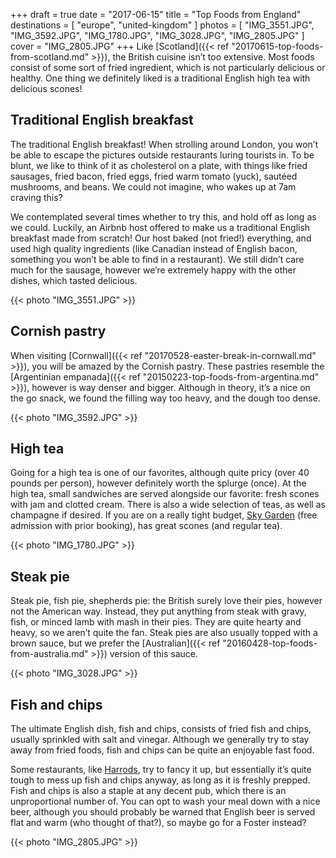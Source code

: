 +++
draft  = true
date   = "2017-06-15"
title  = "Top Foods from England"
destinations = [ "europe", "united-kingdom" ]
photos = [
  "IMG_3551.JPG", "IMG_3592.JPG", "IMG_1780.JPG", "IMG_3028.JPG", "IMG_2805.JPG"
]
cover = "IMG_2805.JPG"
+++
Like [Scotland]({{< ref "20170615-top-foods-from-scotland.md" >}}), the British cuisine isn’t too extensive. Most foods consist of some sort of fried ingredient, which is not particularly delicious or healthy. One thing we definitely liked is a traditional English high tea with delicious scones!
<!--more-->

## Traditional English breakfast
The traditional English breakfast! When strolling around London, you won’t be able to escape the pictures outside restaurants luring tourists in. To be blunt, we like to think of it as cholesterol on a plate, with things like fried sausages, fried bacon, fried eggs, fried warm tomato (yuck), sautéed mushrooms, and beans. We could not imagine, who wakes up at 7am craving this?

We contemplated several times whether to try this, and hold off as long as we could. Luckily, an Airbnb host offered to make us a traditional English breakfast made from scratch! Our host baked (not fried!) everything, and used high quality ingredients (like Canadian instead of English bacon, something you won’t be able to find in a restaurant). We still didn’t care much for the sausage, however we’re extremely happy with the other dishes, which tasted delicious.

{{< photo "IMG_3551.JPG" >}}

## Cornish pastry
When visiting [Cornwall]({{< ref "20170528-easter-break-in-cornwall.md" >}}), you will be amazed by the Cornish pastry. These pastries resemble the [Argentinian empanada]({{< ref "20150223-top-foods-from-argentina.md" >}}), however is way denser and bigger. Although in theory, it’s a nice on the go snack, we found the filling way too heavy, and the dough too dense.

{{< photo "IMG_3592.JPG" >}}

## High tea
Going for a high tea is one of our favorites, although quite pricy (over 40 pounds per person), however definitely worth the splurge (once). At the high tea, small sandwiches are served alongside our favorite: fresh scones with jam and clotted cream. There is also a wide selection of teas, as well as champagne if desired. If you are on a really tight budget, [Sky Garden](https://skygarden.london) (free admission with prior booking), has great scones (and regular tea).

{{< photo "IMG_1780.JPG" >}}

## Steak pie
Steak pie, fish pie, shepherds pie: the British surely love their pies, however not the American way. Instead, they put anything from steak with gravy, fish, or minced lamb with mash in their pies. They are quite hearty and heavy, so we aren’t quite the fan. Steak pies are also usually topped with a brown sauce, but we prefer the [Australian]({{< ref "20160428-top-foods-from-australia.md" >}}) version of this sauce.

{{< photo "IMG_3028.JPG" >}}

## Fish and chips
The ultimate English dish, fish and chips, consists of fried fish and chips, usually sprinkled with salt and vinegar. Although we generally try to stay away from fried foods, fish and chips can be quite an enjoyable fast food.

Some restaurants, like [Harrods](https://www.harrods.com), try to fancy it up, but essentially it’s quite tough to mess up fish and chips anyway, as long as it is freshly prepped. Fish and chips is also a staple at any decent pub, which there is an unproportional number of. You can opt to wash your meal down with a nice beer, although you should probably be warned that English beer is served flat and warm (who thought of that?), so maybe go for a Foster instead?

{{< photo "IMG_2805.JPG" >}}